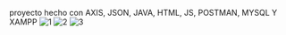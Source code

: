 proyecto hecho con AXIS, JSON, JAVA, HTML, JS, POSTMAN, MYSQL Y XAMPP
![1](https://github.com/user-attachments/assets/f88c8e04-e122-42e4-98ad-c39f457b18a9)
![2](https://github.com/user-attachments/assets/d57b3769-2946-4d9c-80e3-ee51cdacaab6)
![3](https://github.com/user-attachments/assets/828a90b0-c971-4d9d-9ed9-60160e39042b)
